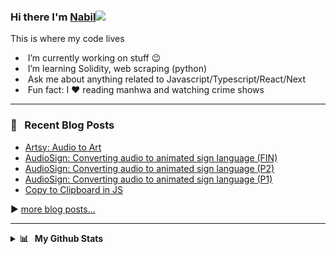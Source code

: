 <!-- | ⚡ Stats ⚡ | 🔥 Streak 🔥 |
| :-: | :-: |
| ![arndom's github stats](https://github-readme-stats.vercel.app/api?username=arndom&show_icons=true&count_private=true&hide_border=true&title_color=70a5fd&icon_color=bf91f3&text_color=38bdae&bg_color=0d1117) | [![GitHub Streak](http://github-readme-streak-stats.herokuapp.com?user=arndom&theme=tokyonight_duo&hide_border=true&background=0D1117)](https://git.io/streak-stats) |

<br/> -->

### Hi there I'm [Nabil](https://arndom.netlify.app/)<img src="https://raw.githubusercontent.com/MartinHeinz/MartinHeinz/master/wave.gif" width="30px">
This is where my code lives

- &nbsp;I’m currently working on stuff :wink:
- &nbsp;I’m learning Solidity, web scraping (python)
- &nbsp;Ask me about anything related to Javascript/Typescript/React/Next
- &nbsp;Fun fact: I :heart: reading manhwa and watching crime shows

---

### 📕 &nbsp; Recent Blog Posts

<!-- BLOG-POST-LIST:START -->
- [Artsy: Audio to Art](https://dev.to/arndom/artsy-audio-to-art-2pbp)
- [AudioSign: Converting audio to animated sign language &lpar;FIN&rpar;](https://dev.to/arndom/audiosign-converting-audio-to-animated-sign-language-fin-19a0)
- [AudioSign: Converting audio to animated sign language &lpar;P2&rpar;](https://dev.to/arndom/audiosign-converting-audio-to-animated-sign-language-p2-3gn6)
- [AudioSign: Converting audio to animated sign language &lpar;P1&rpar;](https://dev.to/arndom/audiosign-converting-audio-to-animated-sign-language-p1-25f7)
- [Copy to Clipboard in JS](https://dev.to/arndom/copy-to-clipboard-in-js-4b0d)
<!-- BLOG-POST-LIST:END -->
▶️ [more blog posts...](https://dev.to/arndom)

---

<details>
  <summary><b>📊 &nbsp; My Github Stats</b></summary>
  <br/>

[![](https://raw.githubusercontent.com/arndom/arndom/main/profile-summary-card-output/github_dark/0-profile-details.svg)](https://github.com/vn7n24fzkq/github-profile-summary-cards)
[![](https://raw.githubusercontent.com/arndom/arndom/main/profile-summary-card-output/github_dark/1-repos-per-language.svg)](https://github.com/vn7n24fzkq/github-profile-summary-cards) [![](https://raw.githubusercontent.com/arndom/arndom/main/profile-summary-card-output/github_dark/2-most-commit-language.svg)](https://github.com/vn7n24fzkq/github-profile-summary-cards)
[![](https://raw.githubusercontent.com/arndom/arndom/main/profile-summary-card-output/github_dark/3-stats.svg)](https://github.com/vn7n24fzkq/github-profile-summary-cards) [![](https://raw.githubusercontent.com/arndom/arndom/main/profile-summary-card-output/github_dark/4-productive-time.svg)](https://github.com/vn7n24fzkq/github-profile-summary-cards)

</details>
<!-- <img src="http://github-readme-streak-stats.herokuapp.com?user=arndom&theme=prussian&background=0D1117" /> -->
<!-- <img src="http://github-readme-streak-stats.herokuapp.com?user=arndom&theme=github-dark-blue&background=0D1117" />
<img src="http://github-readme-streak-stats.herokuapp.com?user=arndom&theme=holi-theme&background=0D1117" /> -->

